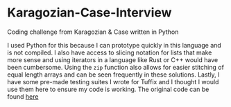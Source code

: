 # Karagozian-Case-Interview

Coding challenge from Karagozian &amp; Case written in Python

I used Python for this because I can prototype quickly in this language and is not compiled.
I also have access to slicing notation for lists that make more sense and using iterators in a language like Rust or C++ would have been cumbersome.
Using the `zip` function also allows for easier stitching of equal length arrays and can be seen frequently in these solutions.
Lastly, I have some pre-made testing suites I wrote for Tuffix and I thought I would use them here to ensure my code is working.
The original code can be found [here](https://github.com/CSUF-Tuffix/Tuffix-2)
